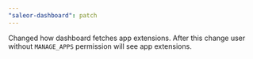 ```yaml
---
"saleor-dashboard": patch
---
```


Changed how dashboard fetches app extensions. After this change user without `MANAGE_APPS` permission will see app extensions.
